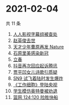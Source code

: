 # 2021-02-04

共 11 条

<!-- BEGIN ZHIHUSEARCH -->
<!-- 最后更新时间 Thu Feb 04 2021 01:31:19 GMT+0800 (CST) -->
1. [人人影视字幕组被查处](https://www.zhihu.com/search?q=人人影视字幕组)
1. [赵英俊去世](https://www.zhihu.com/search?q=赵英俊去世)
1. [天才少年曹原再发 Nature](https://www.zhihu.com/search?q=曹原)
1. [石原里美感染新冠](https://www.zhihu.com/search?q=石原里美新冠)
1. [立春](https://www.zhihu.com/search?q=立春)
1. [抖音再次回应起诉腾讯](https://www.zhihu.com/search?q=抖音起诉腾讯)
1. [贾平凹女儿诗歌引质疑](https://www.zhihu.com/search?q=贾平凹女儿)
1. [SN9 试飞着陆时发生爆炸](https://www.zhihu.com/search?q=sn9)
1. [《工作细胞》登陆央视](https://www.zhihu.com/search?q=工作细胞)
1. [学生模仿奥特曼被劝退](https://www.zhihu.com/search?q=学生模仿奥特曼)
1. [篮网 124:120 险胜快船](https://www.zhihu.com/search?q=篮网)
<!-- END ZHIHUSEARCH -->
